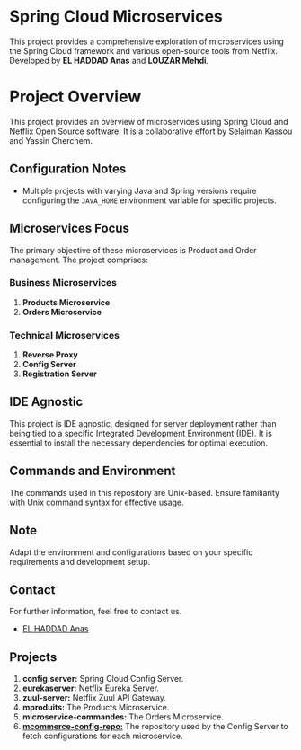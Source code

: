 # Spring Cloud Microservices
This project provides a comprehensive exploration of microservices using the Spring Cloud framework and various open-source tools from Netflix. Developed by **EL HADDAD Anas** and **LOUZAR Mehdi**.
# Project Overview

This project provides an overview of microservices using Spring Cloud and Netflix Open Source software. It is a collaborative effort by Selaiman Kassou and Yassin Cherchem.

## Configuration Notes

- Multiple projects with varying Java and Spring versions require configuring the `JAVA_HOME` environment variable for specific projects.
  
## Microservices Focus

The primary objective of these microservices is Product and Order management. The project comprises:

### Business Microservices

1. **Products Microservice**
2. **Orders Microservice**

### Technical Microservices

1. **Reverse Proxy**
2. **Config Server**
3. **Registration Server**

## IDE Agnostic

This project is IDE agnostic, designed for server deployment rather than being tied to a specific Integrated Development Environment (IDE). It is essential to install the necessary dependencies for optimal execution.

## Commands and Environment

The commands used in this repository are Unix-based. Ensure familiarity with Unix command syntax for effective usage.

## Note

Adapt the environment and configurations based on your specific requirements and development setup.

## Contact

For further information, feel free to contact us.

- [EL HADDAD Anas](mailto:elhaddadanas@gmail.com)

## Projects

1. **config.server:** Spring Cloud Config Server.
2. **eurekaserver:** Netflix Eureka Server.
3. **zuul-server:** Netflix Zuul API Gateway.
4. **mproduits:** The Products Microservice.
5. **microservice-commandes:** The Orders Microservice.
6. [**mcommerce-config-repo:**](https://github.com/arnoss01/mcommerce-config-repo) The repository used by the Config Server to fetch configurations for each microservice.
